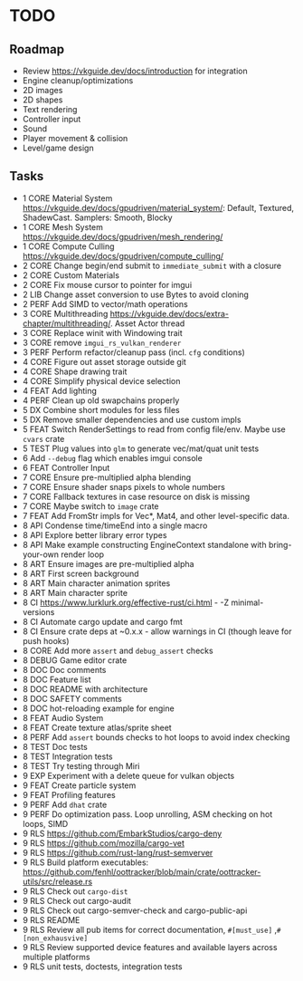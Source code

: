 # TODO

## Roadmap

- Review <https://vkguide.dev/docs/introduction> for integration
- Engine cleanup/optimizations
- 2D images
- 2D shapes
- Text rendering
- Controller input
- Sound
- Player movement & collision
- Level/game design

## Tasks

- 1 CORE Material System <https://vkguide.dev/docs/gpudriven/material_system/>: Default, Textured, ShadewCast. Samplers: Smooth, Blocky
- 1 CORE Mesh System <https://vkguide.dev/docs/gpudriven/mesh_rendering/>
- 1 CORE Compute Culling <https://vkguide.dev/docs/gpudriven/compute_culling/>
- 2 CORE Change begin/end submit to `immediate_submit` with a closure
- 2 CORE Custom Materials
- 2 CORE Fix mouse cursor to pointer for imgui
- 2 LIB Change asset conversion to use Bytes to avoid cloning
- 2 PERF Add SIMD to vector/math operations
- 3 CORE Multithreading <https://vkguide.dev/docs/extra-chapter/multithreading/>. Asset Actor thread
- 3 CORE Replace winit with Windowing trait
- 3 CORE remove `imgui_rs_vulkan_renderer`
- 3 PERF Perform refactor/cleanup pass (incl. `cfg` conditions)
- 4 CORE Figure out asset storage outside git
- 4 CORE Shape drawing trait
- 4 CORE Simplify physical device selection
- 4 FEAT Add lighting
- 4 PERF Clean up old swapchains properly
- 5 DX Combine short modules for less files
- 5 DX Remove smaller dependencies and use custom impls
- 5 FEAT Switch RenderSettings to read from config file/env. Maybe use `cvars` crate
- 5 TEST Plug values into `glm` to generate vec/mat/quat unit tests
- 6 Add `--debug` flag which enables imgui console
- 6 FEAT Controller Input
- 7 CORE Ensure pre-multiplied alpha blending
- 7 CORE Ensure shader snaps pixels to whole numbers
- 7 CORE Fallback textures in case resource on disk is missing
- 7 CORE Maybe switch to `image` crate
- 7 FEAT Add FromStr impls for Vec\*, Mat4, and other level-specific data.
- 8 API Condense time/timeEnd into a single macro
- 8 API Explore better library error types
- 8 API Make example constructing EngineContext standalone with bring-your-own render loop
- 8 ART Ensure images are pre-multiplied alpha
- 8 ART First screen background
- 8 ART Main character animation sprites
- 8 ART Main character sprite
- 8 CI <https://www.lurklurk.org/effective-rust/ci.html> - -Z minimal-versions
- 8 CI Automate cargo update and cargo fmt
- 8 CI Ensure crate deps at ~0.x.x - allow warnings in CI (though leave for push hooks)
- 8 CORE Add more `assert` and `debug_assert` checks
- 8 DEBUG Game editor crate
- 8 DOC Doc comments
- 8 DOC Feature list
- 8 DOC README with architecture
- 8 DOC SAFETY comments
- 8 DOC hot-reloading example for engine
- 8 FEAT Audio System
- 8 FEAT Create texture atlas/sprite sheet
- 8 PERF Add `assert` bounds checks to hot loops to avoid index checking
- 8 TEST Doc tests
- 8 TEST Integration tests
- 8 TEST Try testing through Miri
- 9 EXP Experiment with a delete queue for vulkan objects
- 9 FEAT Create particle system
- 9 FEAT Profiling features
- 9 PERF Add `dhat` crate
- 9 PERF Do optimization pass. Loop unrolling, ASM checking on hot loops, SIMD
- 9 RLS <https://github.com/EmbarkStudios/cargo-deny>
- 9 RLS <https://github.com/mozilla/cargo-vet>
- 9 RLS <https://github.com/rust-lang/rust-semverver>
- 9 RLS Build platform executables: <https://github.com/fenhl/oottracker/blob/main/crate/oottracker-utils/src/release.rs>
- 9 RLS Check out `cargo-dist`
- 9 RLS Check out cargo-audit
- 9 RLS Check out cargo-semver-check and cargo-public-api
- 9 RLS README
- 9 RLS Review all pub items for correct documentation, `#[must_use]` ,`#[non_exhausvive]`
- 9 RLS Review supported device features and available layers across multiple platforms
- 9 RLS unit tests, doctests, integration tests
